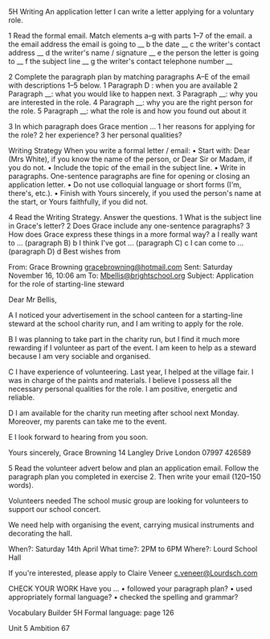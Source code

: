 5H Writing
An application letter
I can write a letter applying for a voluntary role.

1 Read the formal email. Match elements a–g with parts 1–7 of the email.
a the email address the email is going to __
b the date __
c the writer's contact address __
d the writer's name / signature __
e the person the letter is going to __
f the subject line __
g the writer's contact telephone number __

2 Complete the paragraph plan by matching paragraphs A–E of the email with descriptions 1–5 below.
1 Paragraph D : when you are available
2 Paragraph __: what you would like to happen next.
3 Paragraph __: why you are interested in the role.
4 Paragraph __: why you are the right person for the role.
5 Paragraph __: what the role is and how you found out about it

3 In which paragraph does Grace mention ...
1 her reasons for applying for the role?
2 her experience?
3 her personal qualities?

Writing Strategy
When you write a formal letter / email:
• Start with: Dear (Mrs White), if you know the name of the person, or Dear Sir or Madam, if you do not.
• Include the topic of the email in the subject line.
• Write in paragraphs. One-sentence paragraphs are fine for opening or closing an application letter.
• Do not use colloquial language or short forms (I'm, there's, etc.).
• Finish with Yours sincerely, if you used the person's name at the start, or Yours faithfully, if you did not.

4 Read the Writing Strategy. Answer the questions.
1 What is the subject line in Grace's letter?
2 Does Grace include any one-sentence paragraphs?
3 How does Grace express these things in a more formal way?
a I really want to ... (paragraph B)
b I think I've got ... (paragraph C)
c I can come to ... (paragraph D)
d Best wishes from

From: Grace Browning <gracebrowning@hotmail.com>
Sent: Saturday November 16, 10:06 am
To: Mbellis@brightschool.org
Subject: Application for the role of starting-line steward

Dear Mr Bellis,

A I noticed your advertisement in the school canteen for a starting-line steward at the school charity run, and I am writing to apply for the role.

B I was planning to take part in the charity run, but I find it much more rewarding if I volunteer as part of the event. I am keen to help as a steward because I am very sociable and organised.

C I have experience of volunteering. Last year, I helped at the village fair. I was in charge of the paints and materials. I believe I possess all the necessary personal qualities for the role. I am positive, energetic and reliable.

D I am available for the charity run meeting after school next Monday. Moreover, my parents can take me to the event.

E I look forward to hearing from you soon.

Yours sincerely,
Grace Browning
14 Langley Drive
London
07997 426589

5 Read the volunteer advert below and plan an application email. Follow the paragraph plan you completed in exercise 2. Then write your email (120–150 words).

Volunteers needed
The school music group are looking for volunteers to support our school concert.

We need help with organising the event, carrying musical instruments and decorating the hall.

When?: Saturday 14th April
What time?: 2PM to 6PM
Where?: Lourd School Hall

If you're interested, please apply to Claire Veneer c.veneer@Lourdsch.com

CHECK YOUR WORK
Have you ...
• followed your paragraph plan?
• used appropriately formal language?
• checked the spelling and grammar?

Vocabulary Builder 5H Formal language: page 126

Unit 5 Ambition 67